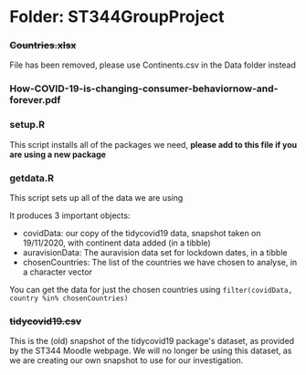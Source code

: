 # Folder: ST344GroupProject

### ~~Countries.xlsx~~
File has been removed, please use Continents.csv in the Data folder instead


### How-COVID-19-is-changing-consumer-behaviornow-and-forever.pdf

### setup.R
This script installs all of the packages we need, **please add to this file if you are using a new package**

### getdata.R

This script sets up all of the data we are using

It produces 3 important objects:

+ covidData: our copy of the tidycovid19 data, snapshot taken on 19/11/2020, with continent data added (in a tibble)
+ auravisionData: The auravision data set for lockdown dates, in a tibble
+ chosenCountries: The list of the countries we have chosen to analyse, in a character vector

You can get the data for just the chosen countries using `filter(covidData, country %in% chosenCountries)`


### ~~tidycovid19.csv~~
This is the (old) snapshot of the tidycovid19 package's dataset, as provided by the ST344 Moodle webpage.
We will no longer be using this dataset, as we are creating our own snapshot to use for our investigation.

